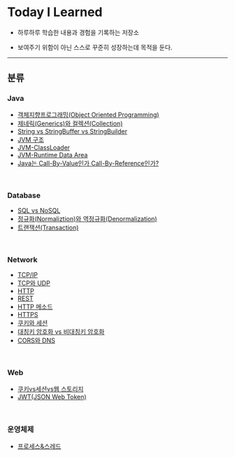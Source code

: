 # Today I Learned

- 하루하루 학습한 내용과 경험을 기록하는 저장소

- 보여주기 위함이 아닌 스스로 꾸준히 성장하는데 목적을 둔다.

---



## 분류

### Java

- [객체지향프로그래밍(Object Oriented Programming)](https://github.com/Bellroute/TIL/blob/master/Java/%EA%B0%9D%EC%B2%B4%EC%A7%80%ED%96%A5%ED%94%84%EB%A1%9C%EA%B7%B8%EB%9E%98%EB%B0%8D(Object%20Oriented%20Programming).md)
- [제네릭(Generics)와 컬렉션(Collection)](https://github.com/Bellroute/TIL/blob/master/Java/제네릭(Generics)와%20컬렉션(Collection).md)
- [String vs StringBuffer vs StringBuilder](https://github.com/Bellroute/TIL/blob/master/Java/StringVsStringBufferVsStringBuilder.md)
- [JVM 구조](https://github.com/Bellroute/TIL/blob/master/Java/JVM%20구조.md)
- [JVM-ClassLoader](https://github.com/Bellroute/TIL/blob/master/Java/JVM-ClassLoader.md)
- [JVM-Runtime Data Area](https://github.com/Bellroute/TIL/blob/master/Java/JVM-Runtime%20Data%20Area.md)
- [Java는 Call-By-Value인가 Call-By-Reference인가?](https://github.com/Bellroute/TIL/blob/master/Java/Java는%20Call-By-Value인가%20Call-By-Reference인가.md)

</br>

### Database

- [SQL vs NoSQL](https://github.com/Bellroute/TIL/blob/master/Database/SQLvsNoSQL.md)
- [정규화(Normaliztion)와 역정규화(Denormalization)](https://github.com/Bellroute/TIL/blob/master/Database/정규화(Normalization)와%20역정규화(Denormalization).md)
- [트랜잭션(Transaction)](https://github.com/Bellroute/TIL/blob/master/Database/트랜잭션(Transaction).md)

</br>

### Network

- [TCP/IP](https://github.com/Bellroute/TIL/blob/master/Network/TCP:IP.md)
- [TCP와 UDP](https://github.com/Bellroute/TIL/blob/master/Network/TCP와UDP.md)
- [HTTP](https://github.com/Bellroute/TIL/blob/master/Network/HTTP.md)
- [REST](https://github.com/Bellroute/TIL/blob/master/Network/REST.md)
- [HTTP 메소드](https://github.com/Bellroute/TIL/blob/master/Network/HTTP메소드.md)
- [HTTPS](https://github.com/Bellroute/TIL/blob/master/Network/HTTPS.md)
- [쿠키와 세션](https://github.com/Bellroute/TIL/blob/master/Network/쿠키와_세션.md)
- [대칭키 암호화 vs 비대칭키 암호화](https://github.com/Bellroute/TIL/blob/master/Network/대칭키%20암호화%20vs%20비대칭키%20암호화.md)
- [CORS와 DNS](https://github.com/Bellroute/TIL/blob/master/Network/CORS와_DNS.md)

</br>

### Web

- [쿠키vs세션vs웹 스토리지](https://github.com/Bellroute/TIL/blob/master/Web/쿠키vs세션vs웹%20스토리지.md)
- [JWT(JSON Web Token)](https://github.com/Bellroute/TIL/blob/master/Web/JWT(JSON%20Web%20Token).md)

</br>


### 운영체제

- [프로세스&스레드](https://github.com/Bellroute/TIL/blob/master/운영체제/프로세스&스레드.md)

